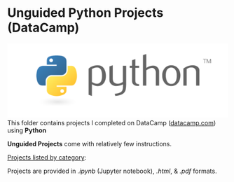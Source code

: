 # Unguided Python Projects (DataCamp)
![Python Logo](../../../assets/python.png)<br>This folder contains projects I completed on DataCamp ([datacamp.com](datacamp.com)) using **Python**

**Unguided Projects** come with relatively few instructions.

<ins>Projects listed by category</ins>:<br>

Projects are provided in *.ipynb* (Jupyter notebook), *.html*, & *.pdf* formats.
